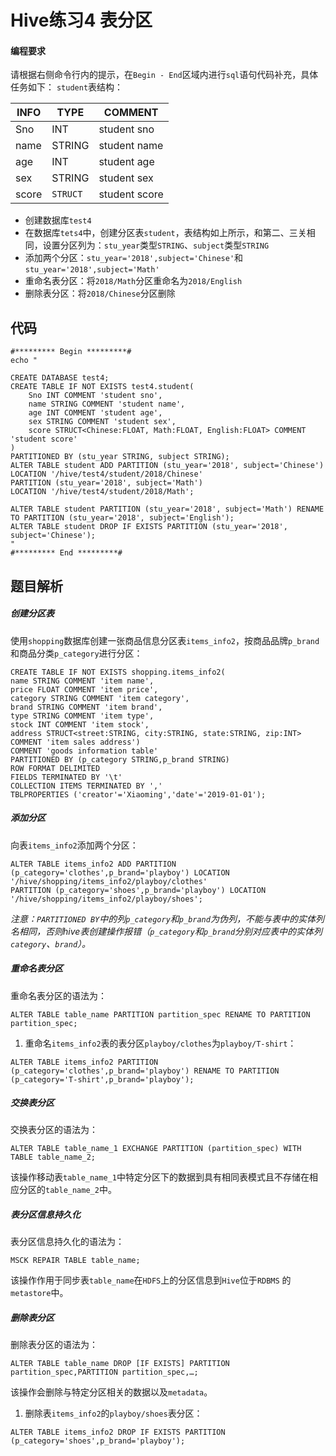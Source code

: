 # Hive练习4 表分区

#### 编程要求

请根据右侧命令行内的提示，在`Begin - End`区域内进行`sql`语句代码补充，具体任务如下： `student`表结构：

| INFO  | TYPE      | COMMENT       |
| ----- | --------- | ------------- |
| Sno   | INT       | student sno   |
| name  | STRING    | student name  |
| age   | INT       | student age   |
| sex   | STRING    | student sex   |
| score | `STRUCT ` | student score |

- 创建数据库`test4`
- 在数据库`tets4`中，创建分区表`student`，表结构如上所示，和第二、三关相同，设置分区列为：`stu_year`类型`STRING`、`subject`类型`STRING`
- 添加两个分区：`stu_year='2018',subject='Chinese'`和`stu_year='2018',subject='Math'`
- 重命名表分区：将`2018/Math`分区重命名为`2018/English`
- 删除表分区：将`2018/Chinese`分区删除



## 代码

```
#********* Begin *********#
echo "

CREATE DATABASE test4;
CREATE TABLE IF NOT EXISTS test4.student(
    Sno INT COMMENT 'student sno',
    name STRING COMMENT 'student name',
    age INT COMMENT 'student age',
    sex STRING COMMENT 'student sex',
    score STRUCT<Chinese:FLOAT, Math:FLOAT, English:FLOAT> COMMENT 'student score'
)
PARTITIONED BY (stu_year STRING, subject STRING);
ALTER TABLE student ADD PARTITION (stu_year='2018', subject='Chinese')
LOCATION '/hive/test4/student/2018/Chinese' 
PARTITION (stu_year='2018', subject='Math')
LOCATION '/hive/test4/student/2018/Math';

ALTER TABLE student PARTITION (stu_year='2018', subject='Math') RENAME TO PARTITION (stu_year='2018', subject='English');
ALTER TABLE student DROP IF EXISTS PARTITION (stu_year='2018', subject='Chinese');
"
#********* End *********#
```



## 题目解析

##### 创建分区表

使用`shopping`数据库创建一张商品信息分区表`items_info2`，按商品品牌`p_brand`和商品分类`p_category`进行分区：

```
CREATE TABLE IF NOT EXISTS shopping.items_info2(
name STRING COMMENT 'item name',
price FLOAT COMMENT 'item price',
category STRING COMMENT 'item category',
brand STRING COMMENT 'item brand',
type STRING COMMENT 'item type',
stock INT COMMENT 'item stock',
address STRUCT<street:STRING, city:STRING, state:STRING, zip:INT> COMMENT 'item sales address')
COMMENT 'goods information table'
PARTITIONED BY (p_category STRING,p_brand STRING)
ROW FORMAT DELIMITED
FIELDS TERMINATED BY '\t'
COLLECTION ITEMS TERMINATED BY ','
TBLPROPERTIES ('creator'='Xiaoming','date'='2019-01-01');
```

##### 添加分区

向表`items_info2`添加两个分区：

```
ALTER TABLE items_info2 ADD PARTITION (p_category='clothes',p_brand='playboy') LOCATION '/hive/shopping/items_info2/playboy/clothes'
PARTITION (p_category='shoes',p_brand='playboy') LOCATION '/hive/shopping/items_info2/playboy/shoes';
```

*注意：`PARTITIONED BY`中的列`p_category`和`p_brand`为伪列，不能与表中的实体列名相同，否则hive表创建操作报错（`p_category`和`p_brand`分别对应表中的实体列`category`、`brand`）。*

##### 重命名表分区

重命名表分区的语法为：

```
ALTER TABLE table_name PARTITION partition_spec RENAME TO PARTITION partition_spec;
```

1. 重命名`items_info2`表的表分区`playboy/clothes`为`playboy/T-shirt`：

```
ALTER TABLE items_info2 PARTITION (p_category='clothes',p_brand='playboy') RENAME TO PARTITION (p_category='T-shirt',p_brand='playboy');
```

##### 交换表分区

交换表分区的语法为：

```
ALTER TABLE table_name_1 EXCHANGE PARTITION (partition_spec) WITH TABLE table_name_2;
```

该操作移动表`table_name_1`中特定分区下的数据到具有相同表模式且不存储在相应分区的`table_name_2`中。

##### 表分区信息持久化

表分区信息持久化的语法为：

```
MSCK REPAIR TABLE table_name;
```

该操作作用于同步表`table_name`在`HDFS`上的分区信息到`Hive`位于`RDBMS` 的`metastore`中。

##### 删除表分区

删除表分区的语法为：

```
ALTER TABLE table_name DROP [IF EXISTS] PARTITION partition_spec,PARTITION partition_spec,…;
```

该操作会删除与特定分区相关的数据以及`metadata`。

1. 删除表`items_info2`的`playboy/shoes`表分区：

```
ALTER TABLE items_info2 DROP IF EXISTS PARTITION (p_category='shoes',p_brand='playboy');
```

